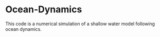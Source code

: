 # Ocean-Dynamics
This code is a numerical simulation of a shallow water model following ocean dynamics.
